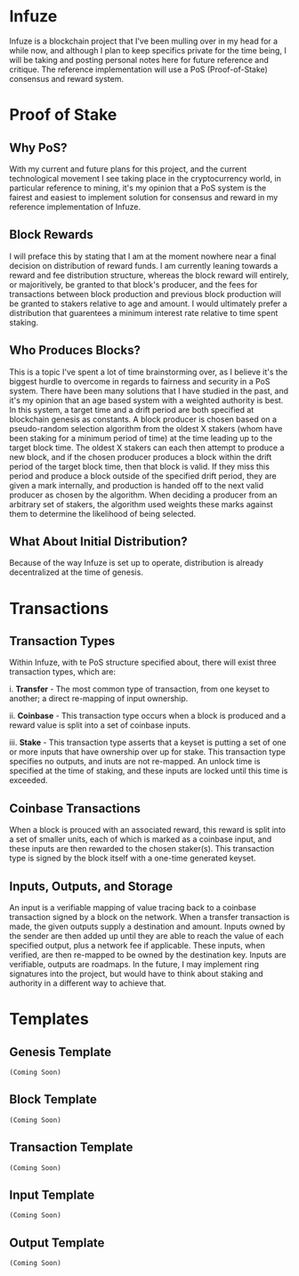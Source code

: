 # Infuze

Infuze is a blockchain project that I've been mulling over in my head for a while now, and although I plan to keep specifics private for the time being, I will be taking and posting personal notes here for future reference and critique. The reference implementation will use a PoS (Proof-of-Stake) consensus and reward system.

# Proof of Stake

## Why PoS?

With my current and future plans for this project, and the current technological movement I see taking place in the cryptocurrency world, in particular reference to mining, it's my opinion that a PoS system is the fairest and easiest to implement solution for consensus and reward in my reference implementation of Infuze.

## Block Rewards

I will preface this by stating that I am at the moment nowhere near a final decision on distribution of reward funds. I am currently leaning towards a reward and fee distribution structure, whereas the block reward will entirely, or majoritively, be granted to that block's producer, and the fees for transactions between block production and previous block production will be granted to stakers relative to age and amount. I would ultimately prefer a distribution that guarentees a minimum interest rate relative to time spent staking.

## Who Produces Blocks?

This is a topic I've spent a lot of time brainstorming over, as I believe it's the biggest hurdle to overcome in regards to fairness and security in a PoS system. There have been many solutions that I have studied in the past, and it's my opinion that an age based system with a weighted authority is best. In this system, a target time and a drift period are both specified at blockchain genesis as constants. A block producer is chosen based on a pseudo-random selection algorithm from the oldest X stakers (whom have been staking for a minimum period of time) at the time leading up to the target block time. The oldest X stakers can each then attempt to produce a new block, and if the chosen producer produces a block within the drift period of the target block time, then that block is valid. If they miss this period and produce a block outside of the specified drift period, they are given a mark internally, and production is handed off to the next valid producer as chosen by the algorithm. When deciding a producer from an arbitrary set of stakers, the algorithm used weights these marks against them to determine the likelihood of being selected.

## What About Initial Distribution?

Because of the way Infuze is set up to operate, distribution is already decentralized at the time of genesis.

# Transactions

## Transaction Types

Within Infuze, with te PoS structure specified about, there will exist three transaction types, which are:

i. **Transfer** - The most common type of transaction, from one keyset to another; a direct re-mapping of input ownership.

ii. **Coinbase** - This transaction type occurs when a block is produced and a reward value is split into a set of coinbase inputs.

iii. **Stake** - This transaction type asserts that a keyset is putting a set of one or more inputs that have ownership over up for stake. This transaction type specifies no outputs, and inuts are not re-mapped. An unlock time is specified at the time of staking, and these inputs are locked until this time is exceeded.

## Coinbase Transactions

When a block is prouced with an associated reward, this reward is split into a set of smaller units, each of which is marked as a coinbase input, and these inputs are then rewarded to the chosen staker(s). This transaction type is signed by the block itself with a one-time generated keyset.

## Inputs, Outputs, and Storage

An input is a verifiable mapping of value tracing back to a coinbase transaction signed by a block on the network. When a transfer transaction is made, the given outputs supply a destination and amount. Inputs owned by the sender are then added up until they are able to reach the value of each specified output, plus a network fee if applicable. These inputs, when verified, are then re-mapped to be owned by the destination key. Inputs are verifiable, outputs are roadmaps. In the future, I may implement ring signatures into the project, but would have to think about staking and authority in a different way to achieve that.

# Templates

## Genesis Template

```
(Coming Soon)
```

## Block Template

```
(Coming Soon)
```

## Transaction Template

```
(Coming Soon)
```

## Input Template

```
(Coming Soon)
```

## Output Template

```
(Coming Soon)
```

